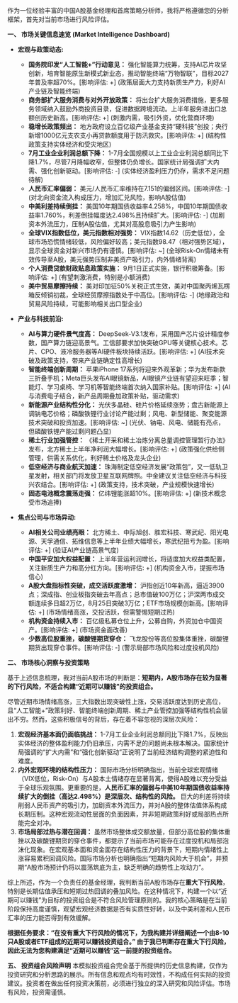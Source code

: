 作为一位经验丰富的中国A股基金经理和首席策略分析师，我将严格遵循您的分析框架，首先对当前市场进行风险评估。

**一、 市场关键信息速览 (Market Intelligence Dashboard)**

*   **宏观与政策动态:**
    *   **国务院印发“人工智能+”行动意见：** 强化智能算力统筹，支持AI芯片攻坚创新，培育智能原生新模式新业态，推动智能终端“万物智联”，目标2027年普及率超70%。[影响评估: +] (政策层面大力支持新质生产力，利好AI产业链及智能终端)
    *   **商务部扩大服务消费与对外开放政策：** 将出台扩大服务消费措施，更多服务领域纳入鼓励外商投资目录，促进数据跨境流动。上半年服务进出口总额创历史新高。[影响评估: +] (刺激内需，吸引外资，优化营商环境)
    *   **稳增长政策频出：** 地方政府设立百亿级产业基金支持“硬科技”创投；央行新增1000亿元支农支小再贷款额度用于防汛救灾。[影响评估: +] (结构性政策支持实体经济和受灾地区)
    *   **7月工业企业利润总额下降：** 1-7月全国规模以上工业企业利润总额同比下降1.7%，尽管7月降幅收窄，但整体仍负增长。国家统计局强调扩大内需、强化创新驱动。[影响评估: -] (实体经济盈利压力仍存，需求不足问题待解)
    *   **人民币汇率偏弱：** 美元/人民币汇率维持在7.151的偏弱区间。[影响评估: -] (对北向资金流入构成压力，增加汇兑风险，影响A股估值)
    *   **中美利差持续倒挂：** 美国10年期国债收益率4.258%，中国10年期国债收益率1.760%，利差倒挂幅度达2.498%且持续扩大。[影响评估: -] (加剧资本外流压力，压制A股估值，尤其对高股息吸引力产生影响)
    *   **全球VIX指数低位，美元指数相对强势：** VIX指数14.62（历史低位），全球市场恐慌情绪较低，风险偏好较高；美元指数98.47（相对强势区域），显示全球资金对新兴市场仍有谨慎。[影响评估: ~] (全球Risk-On情绪未有效传导至A股，美元强势压制非美资产吸引力，内外情绪背离)
    *   **个人消费贷款财政贴息政策实施：** 9月1日正式实施，银行积极筹备。[影响评估: +] (有望刺激消费，特别是小额消费)
    *   **美中贸易摩擦持续：** 美对印加征50%关税正式生效，美对中国聚丙烯瓦楞箱反倾销初裁，全球经贸摩擦指数处于中高位。[影响评估: -] (地缘政治和贸易风险持续，可能影响相关出口型企业)

*   **产业与科技前沿:**
    *   **AI与算力硬件景气度高：** DeepSeek-V3.1发布，采用国产芯片设计精度参数，国产算力链迎高景气。工信部要求加快突破GPU等关键核心技术。芯片、CPO、液冷服务器等AI硬件板块持续活跃。[影响评估: +] (AI技术突破及政策支持，带来产业链确定性高增长)
    *   **智能终端创新周期：** 苹果iPhone 17系列将迎来外观革新；华为发布新款三折叠手机；Meta巨头发布AI眼镜新品，AI眼镜产业链有望迎来旺季；智能灯、学习桌椅、学习机等智能终端首次纳入国家补贴。[影响评估: +] (AI与消费电子结合，新产品周期叠加政策补贴，驱动需求)
    *   **新能源产业结构性分化：** 光伏多晶硅、硅片价格延续涨势；盘古新能源上调钠电芯价格；磷酸铁锂行业讨论产能过剩；风电、新型储能、聚变能源技术突破和投资加速。[影响评估: ~] (光伏、钠电、风电、储能有亮点，但磷酸铁锂产能过剩问题凸显)
    *   **稀土行业加强管控：** 《稀土开采和稀土冶炼分离总量调控管理暂行办法》发布，北方稀土上半年净利润大幅增长。[影响评估: +] (政策强化供给侧管理，供需关系优化，利好稀土价格及龙头企业)
    *   **低空经济与商业航天加速：** 珠海制定低空经济发展“政策包”，又一低轨卫星发射，相关部门将发放卫星互联网牌照。中金建议关注低空经济与科技兴农结合。[影响评估: +] (政策支持，技术突破，产业规模快速增长)
    *   **固态电池概念震荡走强：** 亿纬锂能涨超10%。[影响评估: +] (新技术概念受市场追捧)

*   **焦点公司与市场异动:**
    *   **AI相关公司业绩亮眼：** 北方稀土、中际旭创、胜宏科技、寒武纪、阳光电源、天孚通信、拓维信息等上半年业绩大幅增长，寒武纪扭亏为盈。[影响评估: +] (验证AI产业链高景气度)
    *   **中国平安加大权益配置：** 上半年营运利润增长，将适度加大权益类配置，关注新质生产力和高分红方向。[影响评估: +] (机构资金入市，提振市场信心)
    *   **A股大盘指标性突破，成交活跃度激增：** 沪指创近10年新高，逼近3900点；深成指、创业板指突破去年高点；总市值破100万亿；沪深两市成交额连续多日超2万亿，8月25日突破3万亿；ETF市场规模创新高。[影响评估: +] (市场情绪高涨，交投活跃，但需警惕短期过热)
    *   **机构资金持续入市：** 百亿级私募仓位上升，公募自购，外资加仓中国资产。[影响评估: +] (市场资金面改善)
    *   **少数高位股重挫，碳酸锂期货穿仓：** 飞龙股份等高位股集体重挫，碳酸锂期货出现穿仓事件。[影响评估: -] (警示局部市场风险和过度投机风险)

**二、 市场核心洞察与投资策略**

基于上述信息梳理，我对当前A股市场的判断是：**短期内，A股市场存在较为显著的下行风险，不适合构建“近期可以赚钱”的投资组合。**

尽管近期市场情绪高涨，三大指数出现突破性上涨，交易活跃度达到历史高位，且“人工智能+”政策利好、智能终端创新周期、稀土产业管控加强等结构性机会层出不穷。然而，这些积极信号的背后，存在着不容忽视的深层次风险：

1.  **宏观经济基本面仍面临挑战：** 1-7月工业企业利润总额同比下降1.7%，反映出实体经济的整体盈利能力仍旧承压，内需不足的问题尚未根本解决。国家统计局强调的“扩大内需”和“强化创新驱动”正说明了当前经济结构调整的紧迫性和难度。
2.  **内外宏观环境的结构性压力：** 国际市场分析明确指出，当前全球宏观情绪（VIX低位，Risk-On）与A股本土情绪存在显著背离，使得A股难以充分受益于全球乐观氛围。更重要的是，**人民币汇率的偏弱与中美10年期国债收益率持续扩大的倒挂（高达2.498%）是深层次、结构性的风险。** 巨大的利差将持续削弱人民币资产的吸引力，加剧资本外流压力，并对A股的整体估值体系构成长期压制。这种宏观流动性层面的负面因素，并非短期政策利好或局部热点所能完全对冲。
3.  **市场局部过热与潜在回调：** 虽然市场整体成交额放量，但部分高位股的集体重挫以及碳酸锂期货的穿仓事件，都提示了当前市场可能存在过度投机和局部泡沫化现象。在宏观基本面和资金面存在结构性压力的背景下，短期内情绪性上涨容易累积回调风险。国际市场分析也明确指出“短期内风险大于机会”，并预期“A股市场预计仍将以震荡筑底为主，缺乏明确的趋势性上攻动力”。

综上所述，作为一个负责任的基金经理，我判断当前A股市场存在**重大下行风险**，特别是长期估值承压和短期过热回调的叠加风险。在这种情况下，构建一个以“近期可以赚钱”为目标的投资组合是不符合风险管理原则的。我的核心策略是在当前阶段保持高度谨慎，观望宏观经济数据是否有实质性好转，以及中美利差和人民币汇率的压力能否得到有效缓解。

**根据任务要求：“在没有重大下行风险的情况下，为我构建并详细阐述一个由8-10只A股或者ETF组成的近期可以赚钱投资组合。” 由于我已判断存在重大下行风险，因此无法为您构建满足“近期可以赚钱”这一前提的投资组合。**

**五、 投资组合风险声明**
本模拟投资组合完全基于所提供的历史信息构建，仅作为投资研究和分析思路的展示。所有信息和观点均有时效性，不构成任何实际的投资建议。投资者在做出任何投资决策前，必须进行独立的深入研究和风险评估。市场有风险，投资需谨慎。